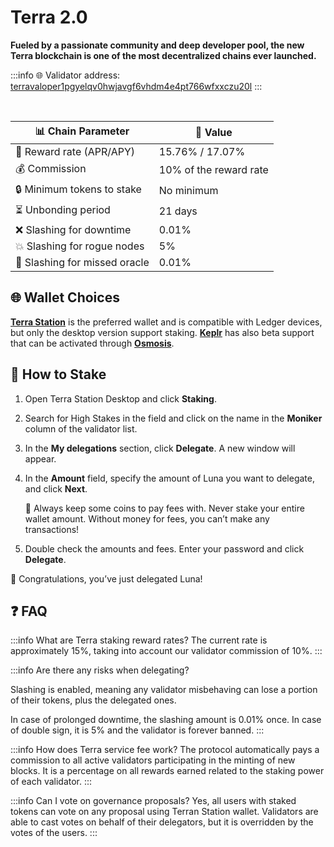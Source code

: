 # Terra 2.0

**Fueled by a passionate community and deep developer pool, the new Terra blockchain is one of the most decentralized chains ever launched.** 

:::info
🌐 Validator address: [terravaloper1pgyelqv0hwjavgf6vhdm4e4pt766wfxxczu20l](https://finder.terra.money/mainnet/validator/terravaloper1pgyelqv0hwjavgf6vhdm4e4pt766wfxxczu20l)
:::

<br/>

| 📊 Chain Parameter            | 🎯 Value               |
|-------------------------------|------------------------|
| 🎁 Reward rate (APR/APY)      | 15.76% / 17.07%        |
| 💰 Commission                 | 10% of the reward rate |
| 🔒 Minimum tokens to stake    | No minimum             |
| ⏳ Unbonding period            | 21 days                |
| ❌ Slashing for downtime       | 0.01%                  |
| 💥 Slashing for rogue nodes   | 5%                     |
| 🎯 Slashing for missed oracle | 0.01%                  |

## 🌐 Wallet Choices

**[Terra Station](https://docs.terra.money/docs/learn/terra-station/download/terra-station-desktop.html)** is the preferred wallet and is compatible with Ledger devices, but only the desktop version support staking. **[Keplr](https://wallet.keplr.app/)** has also beta support that can be activated through **[Osmosis](https://app.osmosis.zone/assets)**.

## 🏁 How to Stake

1. Open Terra Station Desktop and click **Staking**.

2. Search for High Stakes in the field and click on the name in the **Moniker** column of the validator list.

3. In the **My delegations** section, click **Delegate**. A new window will appear.

4. In the **Amount** field, specify the amount of Luna you want to delegate, and click **Next**.

   🚨 Always keep some coins to pay fees with. Never stake your entire wallet amount. Without money for fees, you can’t make any transactions!

5. Double check the amounts and fees. Enter your password and click **Delegate**.

🎉 Congratulations, you’ve just delegated Luna!

## ❓ FAQ

:::info What are Terra staking reward rates?
The current rate is approximately 15%, taking into account our validator commission of 10%.
:::

:::info Are there any risks when delegating?

Slashing is enabled, meaning any validator misbehaving can lose a portion of their tokens, plus the delegated ones.

In case of prolonged downtime, the slashing amount is 0.01% once. In case of double sign, it is 5% and the validator is forever banned.
:::

:::info How does Terra service fee work?
The protocol automatically pays a commission to all active validators participating in the minting of new blocks. It is a percentage on all rewards earned related to the staking power of each validator.
:::

:::info Can I vote on governance proposals?
Yes, all users with staked tokens can vote on any proposal using Terran Station wallet.
Validators are able to cast votes on behalf of their delegators, but it is overridden by the votes of the users.
:::
